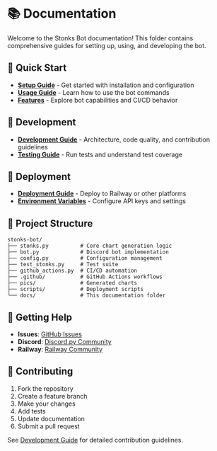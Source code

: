 # 📚 Documentation

Welcome to the Stonks Bot documentation! This folder contains comprehensive guides for setting up, using, and developing the bot.

## 📖 Quick Start

- **[Setup Guide](SETUP.md)** - Get started with installation and configuration
- **[Usage Guide](USAGE.md)** - Learn how to use the bot commands
- **[Features](FEATURES.md)** - Explore bot capabilities and CI/CD behavior

## 🔧 Development

- **[Development Guide](DEVELOPMENT.md)** - Architecture, code quality, and contribution guidelines
- **[Testing Guide](TESTING.md)** - Run tests and understand test coverage

## 🚀 Deployment

- **[Deployment Guide](../DEPLOYMENT.md)** - Deploy to Railway or other platforms
- **[Environment Variables](../ENVIRONMENT_VARIABLES.md)** - Configure API keys and settings

## 📁 Project Structure

```
stonks-bot/
├── stonks.py          # Core chart generation logic
├── bot.py             # Discord bot implementation
├── config.py          # Configuration management
├── test_stonks.py     # Test suite
├── github_actions.py  # CI/CD automation
├── .github/           # GitHub Actions workflows
├── pics/              # Generated charts
├── scripts/           # Deployment scripts
└── docs/              # This documentation folder
```

## 🎯 Getting Help

- **Issues**: [GitHub Issues](https://github.com/aljazfrancic/stonks-bot/issues)
- **Discord**: [Discord.py Community](https://discord.gg/dpy)
- **Railway**: [Railway Community](https://discord.gg/railway)

## 📝 Contributing

1. Fork the repository
2. Create a feature branch
3. Make your changes
4. Add tests
5. Update documentation
6. Submit a pull request

See [Development Guide](DEVELOPMENT.md) for detailed contribution guidelines.
